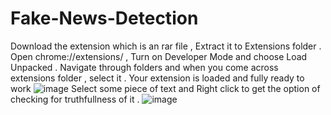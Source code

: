 # Fake-News-Detection
Download the extension which is an rar file ,  Extract it to Extensions folder .
Open chrome://extensions/ , Turn on  Developer Mode and choose Load Unpacked .
Navigate through folders and when you come across extensions folder , select it . 
Your extension is loaded and fully ready to work
![image](https://user-images.githubusercontent.com/76687690/230715221-9d04cacd-aa5d-439f-ae0a-823a636d13f6.png)
Select some piece of text and Right click to get the option of checking for truthfullness of it . 
![image](https://user-images.githubusercontent.com/76687690/230715193-76fa3742-6a35-48a2-b0c3-01cd53d9e0c6.png)
